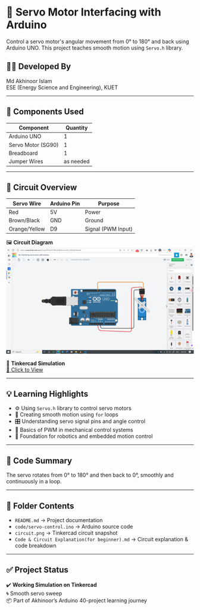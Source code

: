 # 🤖 Servo Motor Interfacing with Arduino

Control a servo motor's angular movement from 0° to 180° and back using Arduino UNO. This project teaches smooth motion using `Servo.h` library.

## 👨‍🎓 Developed By
Md Akhinoor Islam  
ESE (Energy Science and Engineering), KUET

---

## 🔧 Components Used

| Component       | Quantity |
|----------------|----------|
| Arduino UNO     | 1        |
| Servo Motor (SG90) | 1     |
| Breadboard      | 1        |
| Jumper Wires    | as needed |

---

## 🔌 Circuit Overview

| Servo Wire | Arduino Pin | Purpose          |
|------------|-------------|------------------|
| Red        | 5V          | Power             |
| Brown/Black| GND         | Ground            |
| Orange/Yellow | D9      | Signal (PWM Input) |

🖼️ **Circuit Diagram**  
![circuit](circuit.png)

🔗 **Tinkercad Simulation**  
[🔗 Click to View](https://www.tinkercad.com/things/0DGu9rY1BEx-06-interfacing-servo-motor-with-arduino)

---

## 💡 Learning Highlights

- ⚙️ Using `Servo.h` library to control servo motors
- 🔁 Creating smooth motion using `for` loops
- 🎛️ Understanding servo signal pins and angle control
- 🧠 Basics of PWM in mechanical control systems
- 🤖 Foundation for robotics and embedded motion control

---

## 🧠 Code Summary

The servo rotates from 0° to 180° and then back to 0°, smoothly and continuously in a loop.

---

## 📂 Folder Contents

- `README.md` → Project documentation  
- `code/servo-control.ino` → Arduino source code  
- `circuit.png` → Tinkercad circuit snapshot  
- `Code & Circuit Explanation(for beginner).md` → Circuit explanation & code breakdown  
---

## ✅ Project Status

✔️ **Working Simulation on Tinkercad**  
🌀 Smooth servo sweep  
📦 Part of Akhinoor’s Arduino 40-project learning journey  
